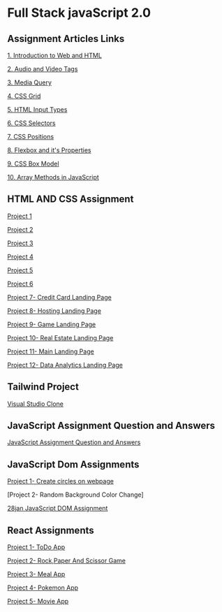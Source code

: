 # Full Stack javaScript 2.0

## Assignment Articles Links

[1. Introduction to Web and HTML](./Assignment%20Articles/Article%201-%20Introduction%20to%20Web%20and%20HTML/https://ayashadevikar.hashnode.dev/introduction-to-web-and-html)

[2. Audio and Video Tags](https://ayashadevikar.hashnode.dev/audio-and-video-tag)

[3. Media Query](https://ayashadevikar.hashnode.dev/media-query)

[4. CSS Grid](https://ayashadevikar.hashnode.dev/css-grid)

[5. HTML Input Types](https://ayashadevikar.hashnode.dev/html-input-types)

[6. CSS Selectors](https://ayashadevikar.hashnode.dev/css-selectors)

[7. CSS Positions](https://ayashadevikar.hashnode.dev/css-positions)

[8. Flexbox and it's Properties](https://ayashadevikar.hashnode.dev/flexbox-and-its-properties)

[9. CSS Box Model](https://ayashadevikar.hashnode.dev/css-box-model) 

[10. Array Methods in JavaScript](https://ayashadevikar.hashnode.dev/array-methods-in-javascript) 


## HTML AND CSS Assignment

[Project 1](./HTML%20and%20CSS%20Projects/Project%201/readme.md)

[Project 2](./HTML%20and%20CSS%20Projects/Project%202/readme.md)

[Project 3](./HTML%20and%20CSS%20Projects/Project%203/readme.md)

[Project 4](./HTML%20and%20CSS%20Projects/Project%204/readme.md)

[Project 5](./HTML%20and%20CSS%20Projects/Project%205/readme.md)

[Project 6](./HTML%20and%20CSS%20Projects/Project%206/readme.md)

[Project 7- Credit Card Landing Page](https://credit-card-project1.netlify.app/)

[Project 8- Hosting Landing Page](https://hosting-project2.netlify.app/)

[Project 9- Game Landing Page](https://game-project3.netlify.app/)

[Project 10- Real Estate Landing Page](https://real-estate-project4.netlify.app/)

[Project 11- Main Landing Page](https://beats-project5.netlify.app/)

[Project 12- Data Analytics Landing Page](https://data-analytics-project6.netlify.app/)

## Tailwind Project

[Visual Studio Clone](https://visual-studio-clone-tailwind.netlify.app/)

## JavaScript Assignment Question and Answers

[JavaScript Assignment Question and Answers](./JavaScript%20Assignment)

## JavaScript Dom Assignments
[Project 1- Create circles on webpage](https://create-circles-dom-project1.netlify.app/)

[Project 2- Random Background Color Change]

[28jan JavaScript DOM Assignment](./JavaScript%20DOM%20Assignments/28th%20Jan%20JavaScript2.0(DOM%20Assignment))

## React Assignments

[Project 1- ToDo App](https://todo-react-app-1.netlify.app/)

[Project 2- Rock,Paper And Scissor Game]()

[Project 3- Meal App](https://meal-react-app3.netlify.app/)

[Project 4- Pokemon App](https://pokemon-react-app4.netlify.app/)

[Project 5- Movie App]() 


